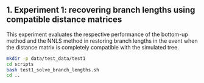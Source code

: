 ## 1. Experiment 1: recovering branch lengths using compatible distance matrices
This experiment evaluates the respective performance of the bottom-up method and the NNLS method in restoring branch lengths in the event when the distance matrix is completely compatible with the simulated tree. 
```bash
mkdir -p data/test_data/test1
cd scripts
bash test1_solve_branch_lengths.sh
cd ..
```
